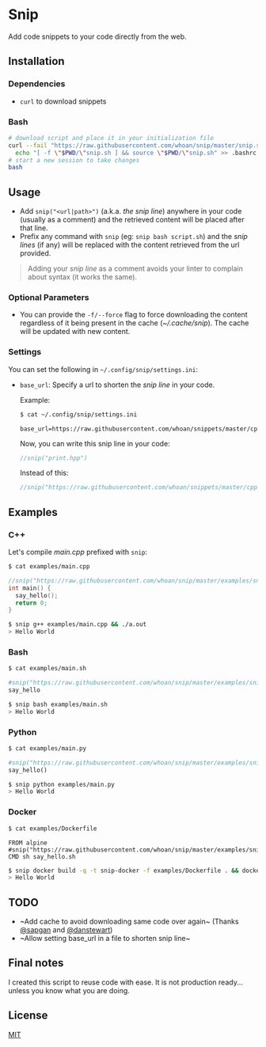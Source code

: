 # Snip

Add code snippets to your code directly from the web.

## Installation

### Dependencies

- `curl` to download snippets

### Bash

```bash
# download script and place it in your initialization file
curl --fail "https://raw.githubusercontent.com/whoan/snip/master/snip.sh" > snip.sh &&
  echo "[ -f \"$PWD/\"snip.sh ] && source \"$PWD/\"snip.sh" >> .bashrc
# start a new session to take changes
bash
```

## Usage

- Add `snip("<url|path>")` (a.k.a. *the snip line*) anywhere in your code (usually as a comment) and the retrieved content will be placed after that line.
- Prefix any command with `snip` (eg: `snip bash script.sh`) and the *snip lines* (if any) will be replaced with the content retrieved from the url provided.

> Adding your *snip line* as a comment avoids your linter to complain about syntax (it works the same).

### Optional Parameters

- You can provide the `-f/--force` flag to force downloading the content regardless of it being present in the cache (*~/.cache/snip*). The cache will be updated with new content.

### Settings

You can set the following in `~/.config/snip/settings.ini`:

- `base_url`: Specify a url to shorten the *snip line* in your code.


    Example:

    ```bash
    $ cat ~/.config/snip/settings.ini

    ```
    ```
    base_url=https://raw.githubusercontent.com/whoan/snippets/master/cpp/
    ```

    Now, you can write this snip line in your code:

    ```cpp
    //snip("print.hpp")
    ```

    Instead of this:

    ```cpp
    //snip("https://raw.githubusercontent.com/whoan/snippets/master/cpp/print.hpp")
    ```

## Examples

### C++

Let's compile *main.cpp* prefixed with `snip`:

```bash
$ cat examples/main.cpp
```
```cpp
//snip("https://raw.githubusercontent.com/whoan/snip/master/examples/snippet.hpp")
int main() {
  say_hello();
  return 0;
}
```

```bash
$ snip g++ examples/main.cpp && ./a.out
> Hello World
```

### Bash

```bash
$ cat examples/main.sh
```
```bash
#snip("https://raw.githubusercontent.com/whoan/snip/master/examples/snippet.sh")
say_hello
```

```bash
$ snip bash examples/main.sh
> Hello World
```

### Python

```bash
$ cat examples/main.py
```
```python
#snip("https://raw.githubusercontent.com/whoan/snip/master/examples/snippet.py")
say_hello()
```

```bash
$ snip python examples/main.py
> Hello World
```

### Docker

```bash
$ cat examples/Dockerfile
```
```
FROM alpine
#snip("https://raw.githubusercontent.com/whoan/snip/master/examples/snippet.dockerfile")
CMD sh say_hello.sh
```

```bash
$ snip docker build -q -t snip-docker -f examples/Dockerfile . && docker run snip-docker
> Hello World
```

## TODO

- ~Add cache to avoid downloading same code over again~ (Thanks [@sapgan](https://github.com/sapgan) and [@danstewart](https://github.com/danstewart))
- ~Allow setting base_url in a file to shorten snip line~

## Final notes

I created this script to reuse code with ease. It is not production ready... unless you know what you are doing.

## License

[MIT](https://github.com/whoan/snip/blob/master/LICENSE)
